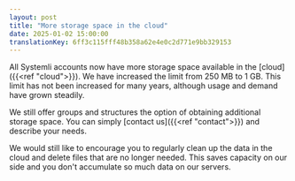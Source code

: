 ```yaml
---
layout: post
title: "More storage space in the cloud"
date: 2025-01-02 15:00:00
translationKey: 6ff3c115fff48b358a62e4e0c2d771e9bb329153
---
```


All Systemli accounts now have more storage space available in the [cloud]({{<ref "cloud">}}). We have increased the limit from 250 MB to 1 GB. This limit has not been increased for many years, although usage and demand have grown steadily.

We still offer groups and structures the option of obtaining additional storage space. You can simply [contact us]({{<ref "contact">}}) and describe your needs.

We would still like to encourage you to regularly clean up the data in the cloud and delete files that are no longer needed. This saves capacity on our side and you don't accumulate so much data on our servers.

